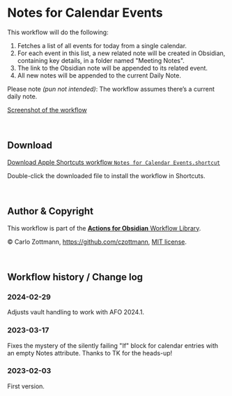 # Notes for Calendar Events

This workflow will do the following:

1. Fetches a list of all events for today from a single calendar.
1. For each event in this list, a new related note will be created in Obsidian, containing key details, in a folder named "Meeting Notes".
1. The link to the Obsidian note will be appended to its related event.
1. All new notes will be appended to the current Daily Note.

Please note _(pun not intended)_: The workflow assumes there’s a current daily note.

[Screenshot of the workflow](<Notes for Calendar Events.png>)

&nbsp;

## Download

[Download Apple Shortcuts workflow `Notes for Calendar Events.shortcut`](<Notes for Calendar Events.shortcut?raw=1>)

Double-click the downloaded file to install the workflow in Shortcuts.

&nbsp;

## Author & Copyright

This workflow is part of the [**Actions for Obsidian** Workflow Library](https://actions.work/actions-for-obsidian/workflows).

&copy; Carlo Zottmann, https://github.com/czottmann, [MIT license](../LICENSE).

&nbsp;

## Workflow history / Change log

### 2024-02-29

Adjusts vault handling to work with AFO 2024.1.


### 2023-03-17

Fixes the mystery of the silently failing "If" block for calendar entries with an empty Notes attribute. Thanks to TK for the heads-up!


### 2023-02-03

First version.
